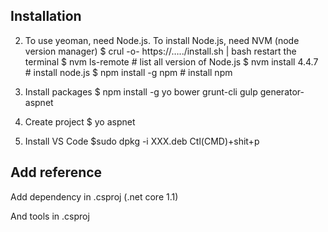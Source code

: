 ## Installation

2. To use yeoman, need Node.js. To install Node.js, need NVM (node version manager)
$ crul -o- https://…../install.sh | bash
restart the terminal
$ nvm ls-remote       # list all version of Node.js
$ nvm install 4.4.7     # install node.js
$ npm install -g npm    # install npm

3. Install packages
$ npm install -g yo bower grunt-cli gulp generator-aspnet

4. Create project
$ yo aspnet

5. Install VS Code
$sudo dpkg -i  XXX.deb
Ctl(CMD)+shit+p


## Add reference
Add dependency in .csproj (.net core 1.1)        
<PackageReference Include="Microsoft.EntityFrameworkCore.Sqlite" Version= "1.1.1"/>
    <PackageReference Include="Microsoft.EntityFrameworkCore.Design" Version= "1.1.1"/>
    <PackageReference Include="Microsoft.EntityFrameworkCore.Tools" Version= "1.1.0"/>
    <PackageReference Include="Microsoft.EntityFrameworkCore.Tools.DotNet" Version= "1.0.0"/>
    <PackageReference Include="Microsoft.EntityFrameworkCore.Sqlite.Design" Version= "1.1.1"/>

And tools in .csproj
<ItemGroup>
    <DotNetCliToolReference Include="Microsoft.EntityFrameworkCore.Design" Version="1.1.1" />
    <DotNetCliToolReference Include="Microsoft.EntityFrameworkCore.Tools" Version="1.1.0" />
    <DotNetCliToolReference Include="Microsoft.EntityFrameworkCore.Tools.DotNet" Version="1.0.0" />
  </ItemGroup>
